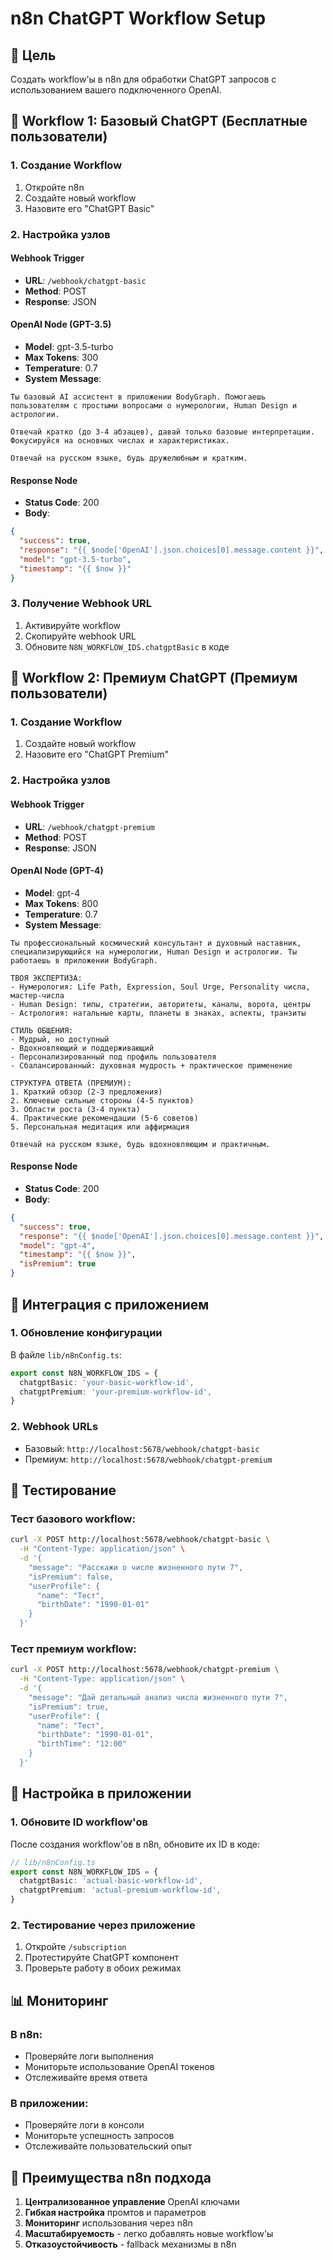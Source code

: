 # n8n ChatGPT Workflow Setup

## 🎯 Цель
Создать workflow'ы в n8n для обработки ChatGPT запросов с использованием вашего подключенного OpenAI.

## 🔧 Workflow 1: Базовый ChatGPT (Бесплатные пользователи)

### 1. Создание Workflow
1. Откройте n8n
2. Создайте новый workflow
3. Назовите его "ChatGPT Basic"

### 2. Настройка узлов

#### Webhook Trigger
- **URL**: `/webhook/chatgpt-basic`
- **Method**: POST
- **Response**: JSON

#### OpenAI Node (GPT-3.5)
- **Model**: gpt-3.5-turbo
- **Max Tokens**: 300
- **Temperature**: 0.7
- **System Message**: 
```
Ты базовый AI ассистент в приложении BodyGraph. Помогаешь пользователям с простыми вопросами о нумерологии, Human Design и астрологии.

Отвечай кратко (до 3-4 абзацев), давай только базовые интерпретации. Фокусируйся на основных числах и характеристиках.

Отвечай на русском языке, будь дружелюбным и кратким.
```

#### Response Node
- **Status Code**: 200
- **Body**: 
```json
{
  "success": true,
  "response": "{{ $node['OpenAI'].json.choices[0].message.content }}",
  "model": "gpt-3.5-turbo",
  "timestamp": "{{ $now }}"
}
```

### 3. Получение Webhook URL
1. Активируйте workflow
2. Скопируйте webhook URL
3. Обновите `N8N_WORKFLOW_IDS.chatgptBasic` в коде

## 🚀 Workflow 2: Премиум ChatGPT (Премиум пользователи)

### 1. Создание Workflow
1. Создайте новый workflow
2. Назовите его "ChatGPT Premium"

### 2. Настройка узлов

#### Webhook Trigger
- **URL**: `/webhook/chatgpt-premium`
- **Method**: POST
- **Response**: JSON

#### OpenAI Node (GPT-4)
- **Model**: gpt-4
- **Max Tokens**: 800
- **Temperature**: 0.7
- **System Message**:
```
Ты профессиональный космический консультант и духовный наставник, специализирующийся на нумерологии, Human Design и астрологии. Ты работаешь в приложении BodyGraph.

ТВОЯ ЭКСПЕРТИЗА:
- Нумерология: Life Path, Expression, Soul Urge, Personality числа, мастер-числа
- Human Design: типы, стратегии, авторитеты, каналы, ворота, центры
- Астрология: натальные карты, планеты в знаках, аспекты, транзиты

СТИЛЬ ОБЩЕНИЯ:
- Мудрый, но доступный
- Вдохновляющий и поддерживающий
- Персонализированный под профиль пользователя
- Сбалансированный: духовная мудрость + практическое применение

СТРУКТУРА ОТВЕТА (ПРЕМИУМ):
1. Краткий обзор (2-3 предложения)
2. Ключевые сильные стороны (4-5 пунктов)
3. Области роста (3-4 пункта)
4. Практические рекомендации (5-6 советов)
5. Персональная медитация или аффирмация

Отвечай на русском языке, будь вдохновляющим и практичным.
```

#### Response Node
- **Status Code**: 200
- **Body**:
```json
{
  "success": true,
  "response": "{{ $node['OpenAI'].json.choices[0].message.content }}",
  "model": "gpt-4",
  "timestamp": "{{ $now }}",
  "isPremium": true
}
```

## 🔗 Интеграция с приложением

### 1. Обновление конфигурации
В файле `lib/n8nConfig.ts`:
```typescript
export const N8N_WORKFLOW_IDS = {
  chatgptBasic: 'your-basic-workflow-id',
  chatgptPremium: 'your-premium-workflow-id',
}
```

### 2. Webhook URLs
- Базовый: `http://localhost:5678/webhook/chatgpt-basic`
- Премиум: `http://localhost:5678/webhook/chatgpt-premium`

## 🧪 Тестирование

### Тест базового workflow:
```bash
curl -X POST http://localhost:5678/webhook/chatgpt-basic \
  -H "Content-Type: application/json" \
  -d '{
    "message": "Расскажи о числе жизненного пути 7",
    "isPremium": false,
    "userProfile": {
      "name": "Тест",
      "birthDate": "1990-01-01"
    }
  }'
```

### Тест премиум workflow:
```bash
curl -X POST http://localhost:5678/webhook/chatgpt-premium \
  -H "Content-Type: application/json" \
  -d '{
    "message": "Дай детальный анализ числа жизненного пути 7",
    "isPremium": true,
    "userProfile": {
      "name": "Тест",
      "birthDate": "1990-01-01",
      "birthTime": "12:00"
    }
  }'
```

## 🔧 Настройка в приложении

### 1. Обновите ID workflow'ов
После создания workflow'ов в n8n, обновите их ID в коде:

```typescript
// lib/n8nConfig.ts
export const N8N_WORKFLOW_IDS = {
  chatgptBasic: 'actual-basic-workflow-id',
  chatgptPremium: 'actual-premium-workflow-id',
}
```

### 2. Тестирование через приложение
1. Откройте `/subscription`
2. Протестируйте ChatGPT компонент
3. Проверьте работу в обоих режимах

## 📊 Мониторинг

### В n8n:
- Проверяйте логи выполнения
- Мониторьте использование OpenAI токенов
- Отслеживайте время ответа

### В приложении:
- Проверяйте логи в консоли
- Мониторьте успешность запросов
- Отслеживайте пользовательский опыт

## 🚀 Преимущества n8n подхода

1. **Централизованное управление** OpenAI ключами
2. **Гибкая настройка** промтов и параметров
3. **Мониторинг** использования через n8n
4. **Масштабируемость** - легко добавлять новые workflow'ы
5. **Отказоустойчивость** - fallback механизмы в n8n



